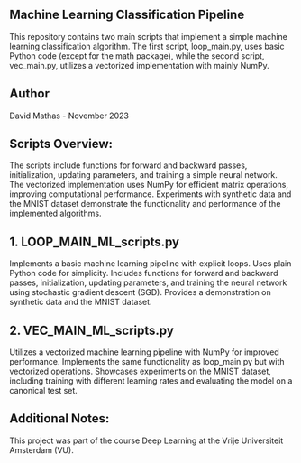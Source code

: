 ## Machine Learning Classification Pipeline

This repository contains two main scripts that implement a simple machine learning classification algorithm. The first script, loop_main.py, uses basic Python code (except for the math package), while the second script, vec_main.py, utilizes a vectorized implementation with mainly NumPy.

## Author
David Mathas - November 2023

## Scripts Overview:

The scripts include functions for forward and backward passes, initialization, updating parameters, and training a simple neural network.
The vectorized implementation uses NumPy for efficient matrix operations, improving computational performance.
Experiments with synthetic data and the MNIST dataset demonstrate the functionality and performance of the implemented algorithms.

## 1. LOOP_MAIN_ML_scripts.py
Implements a basic machine learning pipeline with explicit loops.
Uses plain Python code for simplicity.
Includes functions for forward and backward passes, initialization, updating parameters, and training the neural network using stochastic gradient descent (SGD).
Provides a demonstration on synthetic data and the MNIST dataset.

## 2. VEC_MAIN_ML_scripts.py
Utilizes a vectorized machine learning pipeline with NumPy for improved performance.
Implements the same functionality as loop_main.py but with vectorized operations.
Showcases experiments on the MNIST dataset, including training with different learning rates and evaluating the model on a canonical test set.

## Additional Notes:

This project was part of the course Deep Learning at the Vrije Universiteit Amsterdam (VU).
